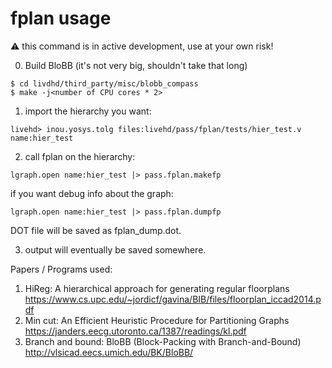 # fplan usage

:warning: this command is in active development, use at your own risk!

0. Build BloBB (it's not very big, shouldn't take that long)
```
$ cd livdhd/third_party/misc/blobb_compass
$ make -j<number of CPU cores * 2>
```

1. import the hierarchy you want:
```
livehd> inou.yosys.tolg files:livehd/pass/fplan/tests/hier_test.v name:hier_test
```

2. call fplan on the hierarchy:
```
lgraph.open name:hier_test |> pass.fplan.makefp
```
if you want debug info about the graph:
```
lgraph.open name:hier_test |> pass.fplan.dumpfp
```
DOT file will be saved as fplan_dump.dot.

3. output will eventually be saved somewhere.

Papers / Programs used:
1. HiReg: A hierarchical approach for generating regular floorplans
   https://www.cs.upc.edu/~jordicf/gavina/BIB/files/floorplan_iccad2014.pdf
2. Min cut: An Efficient Heuristic Procedure for Partitioning Graphs
   https://janders.eecg.utoronto.ca/1387/readings/kl.pdf
3. Branch and bound: BloBB (Block-Packing with Branch-and-Bound)
   http://vlsicad.eecs.umich.edu/BK/BloBB/